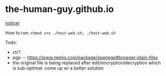 # the-human-guy.github.io

[noticer](https://the-human-guy.github.io/noticer)

How to run:
`chmod u+x ./host-web.sh; ./host-web.sh`

Todo:
- ctr?
- pgp -- https://www.npmjs.com/package/openpgp#browser-plain-files
- the original file is being replaced after edit/encryption/decryption which is sub-optimal. come up w/ a better solution
